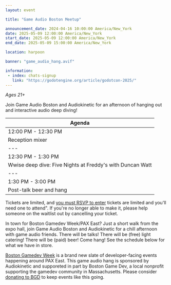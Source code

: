 ```yaml
---
layout: event

title: "Game Audio Boston Meetup"

announcement_date: 2024-04-16 10:00:00 America/New_York
date: 2025-05-09 12:00:00 America/New_York
start_date: 2025-05-09 12:00:00 America/New_York
end_date: 2025-05-09 15:00:00 America/New_York

location: harpoon

banner: "game_audio_hang.avif"

information:
 - index: chats-signup
   link: "https://godotengine.org/article/godotcon-2025/"
---
```


*Ages 21+*

Join Game Audio Boston and Audiokinetic for an afternoon of hanging out and interactive audio deep diving!


|Agenda|
|---|
|12:00 PM - 12:30 PM|
|Reception mixer|
|---|
|12:30 PM - 1:30 PM|
|Wwise deep dive: Five Nights at Freddy's with Duncan Watt|
|---|
|1:30 PM - 3:00 PM|
|Post-talk beer and hang|


Tickets are limited, and [you must RSVP to enter](https://www.eventbrite.com/e/game-audio-hang-at-boston-gamedev-week-pax-weekend-tickets-1323696645299?aff=oddtdtcreator) tickets are limited and you'll need one to attend". If you're no longer able to make it, please help someone on the waitlist out by cancelling your ticket.

In town for Boston Gamedev Week/PAX East? Just a short walk from the expo hall, join Game Audio Boston and Audiokinetic for a chill afternoon with game audio friends. There will be talks! There will be (free) light catering! There will be (paid) beer! Come hang! See the schedule below for what we have in store.

[Boston Gamedev Week](https://gamedev.boston/) is a brand new slate of developer-facing events happening around PAX East. This game audio hang is sponsored by Audiokinetic and supporeted in part by Boston Game Dev, a local nonprofit supporting the gamedev community in Massachusetts. Please consider [donating to BGD](https://secure.givelively.org/donate/boston-game-dev-inc/boston-game-dev) to keep events like this going.